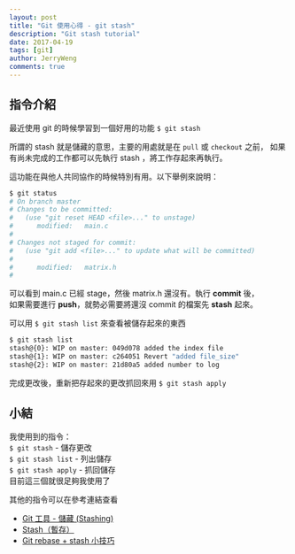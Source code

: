 ```yaml
---
layout: post
title: "Git 使用心得 - git stash"
description: "Git stash tutorial"
date: 2017-04-19
tags: [git]
author: JerryWeng
comments: true
---
```


## 指令介紹
最近使用 git 的時候學習到一個好用的功能 `$ git stash`

所謂的 stash 就是儲藏的意思，主要的用處就是在 `pull` 或 `checkout` 之前，
如果有尚未完成的工作都可以先執行 stash ，將工作存起來再執行。

這功能在與他人共同協作的時候特別有用。以下舉例來說明：

```bash
$ git status
# On branch master
# Changes to be committed:
#   (use "git reset HEAD <file>..." to unstage)
#      modified:   main.c
#
# Changes not staged for commit:
#   (use "git add <file>..." to update what will be committed)
#
#      modified:   matrix.h
#
```

可以看到 main.c 已經 stage，然後 matrix.h 還沒有。執行 **commit** 後，<br>
如果需要進行 **push**，就勢必需要將還沒 commit 的檔案先 **stash** 起來。

可以用 `$ git stash list` 來查看被儲存起來的東西
```bash
$ git stash list
stash@{0}: WIP on master: 049d078 added the index file
stash@{1}: WIP on master: c264051 Revert "added file_size"
stash@{2}: WIP on master: 21d80a5 added number to log
```

完成更改後，重新把存起來的更改抓回來用 `$ git stash apply`

## 小結
我使用到的指令：<br>
`$ git stash` - 儲存更改<br>
`$ git stash list` - 列出儲存<br>
`$ git stash apply` - 抓回儲存<br>
目前這三個就很足夠我使用了

其他的指令可以在參考連結查看
* [Git 工具 - 儲藏 (Stashing)](https://git-scm.com/book/zh-tw/v1/Git-%E5%B7%A5%E5%85%B7-%E5%84%B2%E8%97%8F-Stashing)
* [Stash（暫存）](https://backlogtool.com/git-guide/tw/reference/stash.html)
* [Git rebase + stash 小技巧](https://blog.wu-boy.com/2013/08/git-rebase-stash-tip/)
